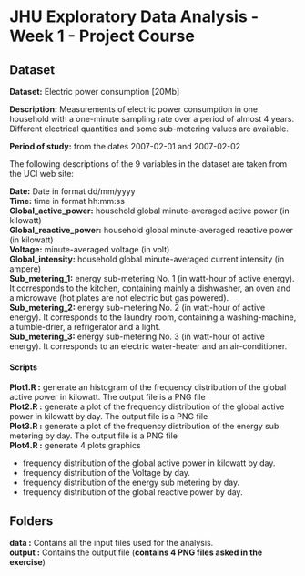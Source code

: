 # JHU Exploratory Data Analysis - Week 1 - Project Course

## Dataset

**Dataset:** Electric power consumption [20Mb]  

**Description:** Measurements of electric power consumption in one household with a one-minute sampling rate over a period of almost 4 years. Different electrical quantities and some sub-metering values are available.  

**Period of study:** from the dates 2007-02-01 and 2007-02-02  

The following descriptions of the 9 variables in the dataset are taken from the UCI web site:  

**Date:** Date in format dd/mm/yyyy  
**Time:** time in format hh:mm:ss  
**Global_active_power:** household global minute-averaged active power (in kilowatt)  
**Global_reactive_power:** household global minute-averaged reactive power (in kilowatt)  
**Voltage:** minute-averaged voltage (in volt)  
**Global_intensity:** household global minute-averaged current intensity (in ampere)  
**Sub_metering_1:** energy sub-metering No. 1 (in watt-hour of active energy). It corresponds to the kitchen, containing mainly a dishwasher, an oven and a microwave (hot plates are not electric but gas powered).  
**Sub_metering_2:** energy sub-metering No. 2 (in watt-hour of active energy). It corresponds to the laundry room, containing a washing-machine, a tumble-drier, a refrigerator and a light.  
**Sub_metering_3:** energy sub-metering No. 3 (in watt-hour of active energy). It corresponds to an electric water-heater and an air-conditioner.  

#### Scripts

**Plot1.R :** generate an histogram of the frequency distribution of the global active power in kilowatt. The output file is a PNG file  
**Plot2.R :** generate a plot of the frequency distribution of the global active power in kilowatt by day. The output file is a PNG file  
**Plot3.R :** generate a plot of the frequency distribution of the energy sub metering by day. The output file is a PNG file  
**Plot4.R :** generate 4 plots graphics  
  - frequency distribution of the global active power in kilowatt by day.  
  - frequency distribution of the Voltage by day.  
  - frequency distribution of the energy sub metering by day.  
  - frequency distribution of the global reactive power by day.  
  
## Folders

**data :** Contains all the input files used for the analysis.  
**output :** Contains the output file (**contains 4 PNG files asked in the exercise**)  
  